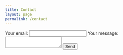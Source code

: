 ```yaml
---
title: Contact
layout: page
permalink: /contact
---
```


<form
  action="https://formspree.io/f/xnngzwqo"
  method="POST"
>
  <label>
    Your email:
    <input type="email" name="email">
  </label>
  <label>
    Your message:
    <textarea name="message"></textarea>
  </label>
  <!-- your other form fields go here -->
  <button type="submit">Send</button>
</form
